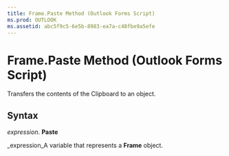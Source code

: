 ```yaml
---
title: Frame.Paste Method (Outlook Forms Script)
ms.prod: OUTLOOK
ms.assetid: abc5f9c5-6e5b-8983-ea7a-c48fbe9a5efe
---
```



# Frame.Paste Method (Outlook Forms Script)

Transfers the contents of the Clipboard to an object.


## Syntax

 _expression_. **Paste**

 _expression_A variable that represents a  **Frame** object.


